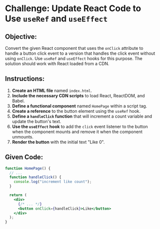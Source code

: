 # Challenge: Update React Code to Use `useRef` and `useEffect`

## Objective:

Convert the given React component that uses the `onClick` attribute to handle a button click event to a version that handles the click event without using `onClick`. Use `useRef` and `useEffect` hooks for this purpose. The solution should work with React loaded from a CDN.

## Instructions:

1. **Create an HTML file** named `index.html`.
2. **Include the necessary CDN scripts** to load React, ReactDOM, and Babel.
3. **Define a functional component** named `HomePage` within a script tag.
4. **Create a reference** to the button element using the `useRef` hook.
5. **Define a `handleClick` function** that will increment a count variable and update the button's text.
6. **Use the `useEffect` hook** to add the `click` event listener to the button when the component mounts and remove it when the component unmounts.
7. **Render the button** with the initial text "Like 0".

## Given Code:

```jsx
function HomePage() {
  // ...
  function handleClick() {
    console.log("increment like count");
  }

  return (
    <div>
      {/* ... */}
      <button onClick={handleClick}>Like</button>
    </div>
  );
}
```

